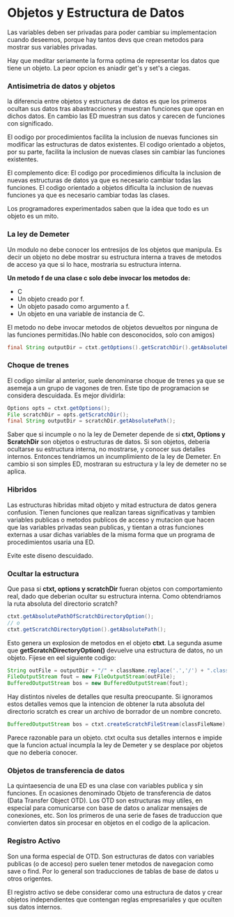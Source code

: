 # Objetos y Estructura de Datos

Las variables deben ser privadas para poder cambiar su implementacion cuando deseemos, porque hay tantos devs que crean metodos para mostrar sus variables privadas.

Hay que meditar seriamente la forma optima de representar los datos que tiene un objeto. La peor opcion es aniadir get's y set's a ciegas.

### Antisimetria de datos y objetos

la diferencia entre objetos y estructuras de datos es que los primeros ocultan sus datos tras abastracciones y muestran funciones que operan en dichos datos. En cambio las ED muestran sus datos y carecen de funciones con significado.

El oodigo por procedimientos facilita la inclusion de nuevas funciones sin modificar las estructuras de datos existentes. El codigo orientado a objetos, por su parte, facilita la inclusion de nuevas clases sin cambiar las funciones existentes.

El complemento dice: El codigo  por procedimienos dificulta la inclusion de nuevas estructuras de datos ya que es necesario cambiar todas las funciones. El codigo orientado a objetos dificulta la inclusion de nuevas funciones ya que es necesario cambiar todas las clases.

Los programadores experimentados saben que la idea que todo es un objeto es un mito.

### La ley de Demeter

Un modulo no debe conocer los entresijos de los objetos que manipula. Es decir un objeto no debe mostrar su estructura interna a traves de metodos de acceso ya que si lo hace, mostraria su estructura interna.

**Un metodo f de una clase c solo debe invocar los metodos de:**
- C
- Un objeto creado por f.
- Un objeto pasado como argumento a f.
- Un objeto en una variable de instancia de C.

El metodo no debe invocar metodos de objetos devueltos por ninguna de las funciones permitidas.(No hable con desconocidos, solo con amigos)

```java
final String outputDir = ctxt.getOptions().getScratchDir().getAbsolutePath();
```

### Choque de trenes

El codigo similar al anterior, suele denominarse choque de trenes ya que se asemeja a un grupo de vagones de tren. Este tipo de programacion se considera descuidada. Es mejor dividirla:
```java
Options opts = ctxt.getOptions();
File scratchDir = opts.getScratchDir();
final String outputDir = scratchDir.getAbsolutePath();
```
Saber que si incumple o no la ley de Demeter depende de si **ctxt, Options y ScratchDir** son objetos o estructuras de datos. Si son objetos, deberia ocultarse su estructura interna, no mostrarse, y conocer sus detalles internos. Entonces tendriamos un incumplimiento de la ley de Demeter. En cambio si son simples ED, mostraran su estructura y la ley de demeter no se aplica.

### Hibridos

Las estructuras hibridas mitad objeto y mitad estructura de datos genera confusion. Tienen funciones que realizan tareas significativas y tambien variables publicas o metodos publicos de acceso y mutacion que hacen que las variables privadas sean publicas, y tientan a otras funciones externas a usar dichas variables de la misma forma que un programa de procedimientos  usaria una ED.

Evite este diseno descuidado.

### Ocultar la estructura

Que pasa si **ctxt, options y scratchDir**  fueran objetos con comportamiento real, dado que deberian ocultar su estructura interna. Como obtendriamos la ruta absoluta del directorio scratch?
```java
ctxt.getAbsolutePathOfScratchDirectoryOption();
// o
ctxt.getScratchDirectoryOption().getAbsolutePath();
```
Esto genera un explosion de metodos en el objeto **ctxt**. La segunda asume que **getScratchDirectoryOption()** devuelve una estructura de datos, no un objeto. Fijese en eel siguiente codigo:
```java
String outFile = outputDir + "/" + className.replace('.','/') + ".class"
FileOutputStream fout = new FileOutputStream(outFile);
BufferedOutputStream bos = new BufferedOutputStream(fout);
```
Hay distintos niveles de detalles que resulta preocupante. Si ignoramos estos detalles vemos que la intencion de obtener la ruta absoluta del directorio scratch es crear un archivo de borrador de un nombre concreto.
```java
BufferedOutputStream bos = ctxt.createScratchFileStream(classFileName);
```
Parece razonable para un objeto. ctxt oculta sus detalles internos e impide que la funcion actual incumpla la ley de Demeter y se desplace por objetos que no deberia conocer.

### Objetos de transferencia de datos

La quintaesencia de una ED es una clase con variables publica y sin funciones. En ocasiones denominado Objeto de transferencia de datos (Data Transfer Object OTD). Los OTD son estructuras muy utiles, en especial para comunicarse con base de datos o analizar mensajes de conexiones, etc. Son los primeros de una serie de fases de traduccion que convierten datos sin procesar en objetos en el codigo de la aplicacion.

### Registro Activo

Son una forma especial de OTD. Son estructuras de datos con variables publicas (o de acceso) pero suelen tener metodos de navegacion como save o find. Por lo general son traducciones de tablas de base de datos u otros origentes.

El registro activo se debe considerar como una estructura de datos y crear objetos independientes que contengan reglas empresariales y que oculten sus datos internos.




















